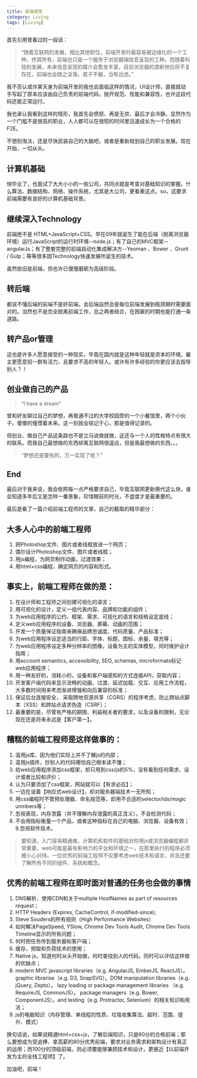 ```yaml
---
title: 前端感悟
category: Living
tags: [Living]
---
```


首先引用曾看过的一段话：

> “随着互联网的发展，相比其他职位，前端开发时最容易被边缘化的一个工种，终其所有，前端也只是一个服务于浏览器端信息呈现的工种。而随着科技的发展，未来信息呈现的媒介会愈发丰富，目前浏览器的垄断地位将不复存在，前端也会随之没落。君子不器，当有远虑。”

我不否认或许某天身为前端开发的我也会面临这样的情况，UI设计师，直接就动手写起了原本应该由自己负责的前端代码，抛开规范、性能和兼容性，也许这段代码还能正常运行。

我也承认我看到这样的情形，我首先会愤怒、再是无奈、最后才会冷静。显然作为一个门槛不是很高的职业，人人都可以在很短的时间里迅速成长为一个合格的F2E。

不想别淘汰，还是尽快武装自己的大脑吧，或者是重新规划自己的职业发展。现在开始，一切从头。

## 计算机基础

快毕业了，也面试了大大小小的一些公司，共同点就是考查对基础知识的掌握。什么算法、数据结构、网络、操作系统，尤其是大公司，更看重这点。so，这要求前端需要有良好的计算机基础背景。

## 继续深入Technology

前端绝不是 HTML+JavaScript+CSS。早在09年就诞生了能在后端（脱离浏览器环境）运行JavaScript的运行时环境--node.js；有了自己的MVC框架--angularJs；有了整套完整的前端自动化集成解决方--Yeoman 、Bower 、Grunt / Gulp；等等很多因Technology快速发展所诞生的技术。

虽然依旧是前端，但也许已慢慢磨砺为高级阶段。

## 转后端

都说不懂后端的前端不是好前端，会后端自然会是每位前端发展到瓶颈期时需要面对的。当然也不是完全脱离前端工作，总之两者结合，在困窘的时期也能打通一条道路。

## 转产品or管理

这也是许多人愿意接受的一种现实，毕竟在国内就是这种年轻就是资本的环境，雇主更愿意招一群有活力，且要求不高的年轻人。或许有许多经验的你更应该去指导别人？！

## 创业做自己的产品

> “I have a dream”

曾和好友聊过自己的梦想，再普通不过的大学校园旁的一个小餐馆里，两个小伙子，傻傻的憧憬着未来。这一刻我会铭记于心，那是值得记录的。

但创业、做自己产品这条路也不是立马说做就做，这还与一个人的性格特点有很大的联系。而我自己最想做的东西却离互联网很遥远，但是我最想做的东西。。。

> “梦想还是要有的，万一实现了呢？”

## End

最后对于我来说，我会依照每一点严格要求自己，毕竟互联网更新换代这么快，谁会知道多年后又是怎样一番景象，珍惜眼前的时光，不虚度才是最重要的。

最后是看了一篇介绍前端工程师的文章，自己的截取的精华部分：

## 大多人心中的前端工程师

1. 把Photoshop文件、图片或者线框放进一个网页；
2. 偶尔设计Photoshop文件、图片或者线框；
3. 用js编程，为网页制作动画，过渡效果；
4. 用html+css编程，确定网页的内容和形式。

## 事实上，前端工程师在做的是：

1. 在设计师和工程师之间创建可视化的语言；
2. 用可视化的设计，定义一组代表内容、品牌和功能的组件；
3. 为web应用程序的公约、框架、需求、可视化的语言和规格设定底线；
4. 定义web应用程序的设备、浏览器、屏幕、动画的范围；
5. 开发一个质量保证指南来确保品牌忠诚度、代码质量、产品标准；
6. 为web应用程序设定适当的行距、字体、标题、图标、余量、填充等；
7. 为web应用程序设定多种分辨率的图像，设备为主的实体模型，同时维护设计指南；
8. 用account semantics, accessibility, SEO, schemas, microformats标记web应用程序；
9. 用一种友好的，消耗小的，设备和客户端感知的方式连接API，获取内容；
10. 开发客户端代码来显示流畅的动画、过渡、延迟加载、交互、应用工作流程，大多数时间用来考虑渐进增强和向后兼容的标准；
11. 保证后台连接安全， 采取跨地资源共享（CORS）的程序考虑，防止跨站点脚本（XSS）和跨站点请求伪造（CSRF）；
12. 最重要的是，尽管有严格的期限、利益相关者的要求，以及设备的限制，无论现在还是将来永远是【客户第一】。

## 糟糕的前端工程师是这样做事的：

1. 滥用js库，因为他们实际上并不了解js的内部；
2. 滥用js插件，抄别人的代码哪怕自己根本读不懂；
3. 给web应用程序添加css框架，却只用到css/js的5%，没有看到任何需求、设计或者比较和评价；
4. 认为只要添加了css框架，网站就可以【有求必应】；
5. 一边在说着【响应式web设计】，却对服务器端技术一无所知；
6. 用css编程时不管预处理器、命名规范等，却用不合适的selector/ids/magic unmbers等；
7. 忽视表现，内存泄露（并不理解内存泄露的真正含义），不会检测代码；
8. 不会用指标衡量一个产品，或者这种指标在自己的电脑、浏览器、设备有效；
9.忽视软件技术。

> 要知道，入门容易精通难，计算机和软件的基础对你用js或浏览器编程都非常重要。web可能是最有影响力的平台和环境之一，在那里执行的程序必须被小心对待。一位优秀的前端工程师不仅要考虑web技术和语言，并且还要了解所有不同的组件、系统和概念。

## 优秀的前端工程师在即时面对普通的任务也会做的事情

1. DNS解析、使用CDN和关于multiple HostNames as part of resources request；
2. HTTP Headers (Expires, CacheControl, if-modified-since);
3. Steve Souders的所有规则（High Performance Websites）
4. 如何解决PageSpeed, YSlow, Chrome Dev Tools Audit, Chrome Dev Tools Timeline显示的所有问题；
5. 何时把任务传到服务器和客户端；
6. 缓存，预取和负荷技术的使用；
7. Native js，知道何时从头开始做，何时查找别人的代码，同时可以评估这样做的优缺点；
8. modern MVC javascript libraries（e.g. AngularJS, EmberJS, ReactJS）。graphic librarise（e.g. D3, SnapSVG）。DOM manipulation libraries（e.g. jQuery, Zepto）。 lazy loading or package management libraries （e.g. RequireJS, CommonJS）。 package managers（e.g. Bower, ComponentJS）。and testing（e.g. Protractor, Selenium）的相关知识和用法；
10. js的电脑知识（内存管理、单线程的性质、垃圾收集算法、超时、范围、提升、模式）

换句话说，如果说精通html+css+js，了解后端知识，只是60分的合格前端；那么要想成为受追捧、拿高薪的80分优秀前端，要求对业务需求和架构设计有真正的运用；而100分的顶级前端，则必须要能够兼顾技术和设计，更接近【以前端开发为主的全栈工程师】了。

加油吧，前端！